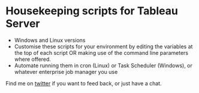 # Housekeeping scripts for Tableau Server
* Windows and Linux versions
* Customise these scripts for your environment by editing the variables at the top of each script OR making use of the command line parameters where offered. 
* Automate running them in cron (Linux) or Task Scheduler (Windows), or whatever enterprise job manager you use

Find me on [twitter](https://twitter.com/macdonaldj) if you want to feed back, or just have a chat.

